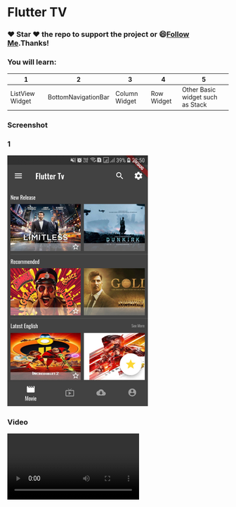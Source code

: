 # Flutter TV
### :heart: Star :heart: the repo to support the project or :smile:[Follow Me](https://github.com/AyushBherwani1998).Thanks!

### You will learn: 
1 | 2 | 3 | 4 | 5 
--- | --- | --- | --- | ---
ListView Widget | BottomNavigationBar| Column Widget | Row Widget | Other Basic widget such as Stack 

### Screenshot
### 1
<img src="./Screenshot_20181213-225048.jpg" width="320"/>

### Video

<video autoplay><source src="./20181213_195728_edited.mp4" type="video/mp4"></video>
